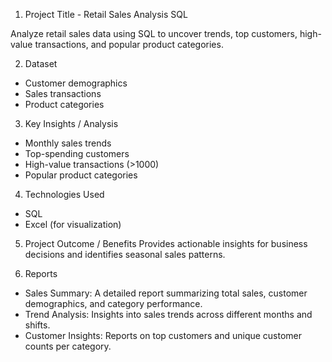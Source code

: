 1. Project Title -  Retail Sales Analysis SQL

Analyze retail sales data using SQL to uncover trends, top customers, high-value transactions, and popular product categories.

2. Dataset
- Customer demographics
- Sales transactions
- Product categories

3. Key Insights / Analysis
- Monthly sales trends
- Top-spending customers
- High-value transactions (>1000)
- Popular product categories

4. Technologies Used
- SQL
- Excel (for visualization)

5. Project Outcome / Benefits
Provides actionable insights for business decisions and identifies seasonal sales patterns.

6. Reports
- Sales Summary: A detailed report summarizing total sales, customer demographics, and category performance.
- Trend Analysis: Insights into sales trends across different months and shifts.
- Customer Insights: Reports on top customers and unique customer counts per category.
